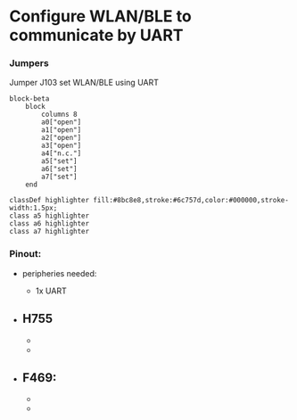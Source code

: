 # Configure WLAN/BLE to communicate by UART

### Jumpers

Jumper J103 set WLAN/BLE using UART
```mermaid
block-beta
    block
        columns 8
        a0["open"]
        a1["open"]
        a2["open"]
        a3["open"]
        a4["n.c."]
        a5["set"]
        a6["set"]
        a7["set"]
    end

classDef highlighter fill:#8bc8e8,stroke:#6c757d,color:#000000,stroke-width:1.5px;
class a5 highlighter
class a6 highlighter
class a7 highlighter
```

### Pinout:
- peripheries needed:
	- 1x UART

- H755
	- 
	- 
	- 

- F469:
	- 
	- 
	- 